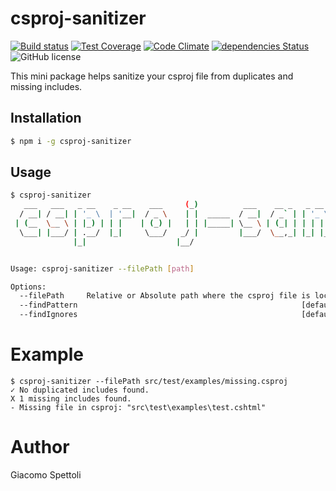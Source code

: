 # csproj-sanitizer

[![Build status](https://travis-ci.com/giacomos/csproj-sanitizer.svg?branch=master)](https://travis-ci.org/giacomos/csproj-sanitizer)
[![Test Coverage](https://codeclimate.com/github/giacomos/csproj-sanitizer/badges/coverage.svg)](https://codeclimate.com/github/giacomos/csproj-sanitizer)
[![Code Climate](https://codeclimate.com/github/giacomos/csproj-sanitizer/badges/gpa.svg)](https://codeclimate.com/github/giacomos/csproj-sanitizer)
[![dependencies Status](https://david-dm.org/giacomos/csproj-sanitizer/status.svg)](https://david-dm.org/giacomos/csproj-sanitizer)
![GitHub license](https://img.shields.io/badge/license-MIT-blue.svg)

This mini package helps sanitize your csproj file from duplicates and missing includes.

## Installation

```bash
$ npm i -g csproj-sanitizer
```

## Usage

```bash
$ csproj-sanitizer                                                                                                                                                                                  _                                 _   _     _
   ___   ___   _ __    _ __    ___     (_)          ___    __ _   _ __   (_) | |_  (_)  ____   ___   _ __
  / __| / __| | '_ \  | '__|  / _ \    | |  _____  / __|  / _` | | '_ \  | | | __| | | |_  /  / _ \ | '__|
 | (__  \__ \ | |_) | | |    | (_) |   | | |_____| \__ \ | (_| | | | | | | | | |_  | |  / /  |  __/ | |
  \___| |___/ | .__/  |_|     \___/   _/ |         |___/  \__,_| |_| |_| |_|  \__| |_| /___|  \___| |_|
              |_|                    |__/


Usage: csproj-sanitizer --filePath [path]

Options:
  --filePath     Relative or Absolute path where the csproj file is located  [required]
  --findPattern                                                  [default: "**/*.{cshtml,cs}"]
  --findIgnores                                                  [default: "{node_modules,obj,bin}/**"]
```

# Example

```
$ csproj-sanitizer --filePath src/test/examples/missing.csproj
✓ No duplicated includes found.
X 1 missing includes found.
- Missing file in csproj: "src\test\examples\test.cshtml"
```

# Author
Giacomo Spettoli
